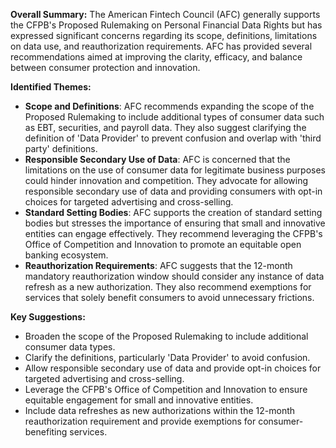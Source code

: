 **Overall Summary:**
The American Fintech Council (AFC) generally supports the CFPB's Proposed Rulemaking on Personal Financial Data Rights but has expressed significant concerns regarding its scope, definitions, limitations on data use, and reauthorization requirements. AFC has provided several recommendations aimed at improving the clarity, efficacy, and balance between consumer protection and innovation.

**Identified Themes:**
- **Scope and Definitions**: AFC recommends expanding the scope of the Proposed Rulemaking to include additional types of consumer data such as EBT, securities, and payroll data. They also suggest clarifying the definition of 'Data Provider' to prevent confusion and overlap with 'third party' definitions.
- **Responsible Secondary Use of Data**: AFC is concerned that the limitations on the use of consumer data for legitimate business purposes could hinder innovation and competition. They advocate for allowing responsible secondary use of data and providing consumers with opt-in choices for targeted advertising and cross-selling.
- **Standard Setting Bodies**: AFC supports the creation of standard setting bodies but stresses the importance of ensuring that small and innovative entities can engage effectively. They recommend leveraging the CFPB's Office of Competition and Innovation to promote an equitable open banking ecosystem.
- **Reauthorization Requirements**: AFC suggests that the 12-month mandatory reauthorization window should consider any instance of data refresh as a new authorization. They also recommend exemptions for services that solely benefit consumers to avoid unnecessary frictions.

**Key Suggestions:**
- Broaden the scope of the Proposed Rulemaking to include additional consumer data types.
- Clarify the definitions, particularly 'Data Provider' to avoid confusion.
- Allow responsible secondary use of data and provide opt-in choices for targeted advertising and cross-selling.
- Leverage the CFPB's Office of Competition and Innovation to ensure equitable engagement for small and innovative entities.
- Include data refreshes as new authorizations within the 12-month reauthorization requirement and provide exemptions for consumer-benefiting services.